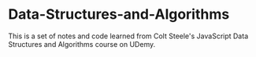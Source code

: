 # Data-Structures-and-Algorithms

This is a set of notes and code learned from Colt Steele's JavaScript Data Structures and Algorithms course on UDemy.